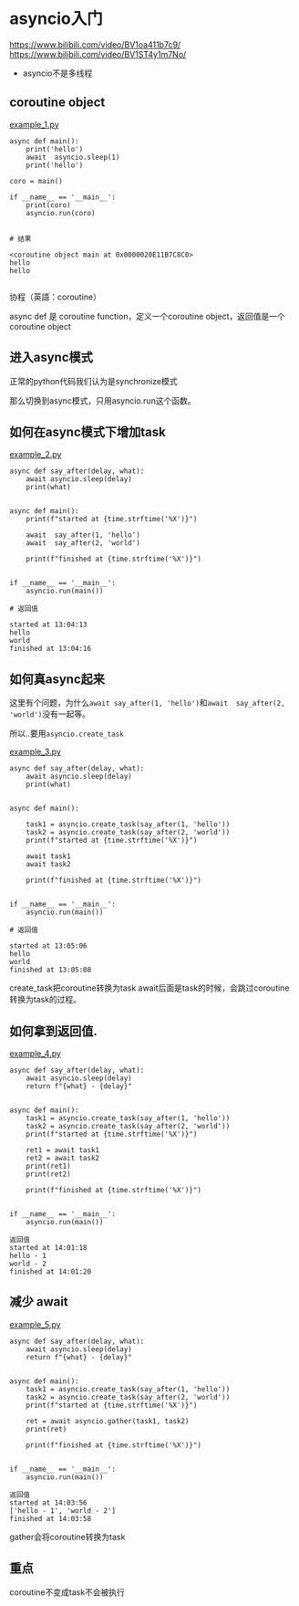 [comment]: # (This actually is the most platform independent comment)
[comment]: # (This actually is the most platform independent comment)
[comment]: # (This actually is the most platform independent comment)
[comment]: # (This actually is the most platform independent comment)

# asyncio入门

https://www.bilibili.com/video/BV1oa411b7c9/
https://www.bilibili.com/video/BV1ST4y1m7No/

* asyncio不是多线程


## coroutine object

[example_1.py](example_1.py)

```
async def main():
    print('hello')
    await  asyncio.sleep(1)
    print('hello')

coro = main()

if __name__ == '__main__':
    print(coro)
    asyncio.run(coro)


# 结果

<coroutine object main at 0x0000020E11B7C8C0>
hello
hello


```

协程（英語：coroutine）

async def 是 coroutine function，定义一个coroutine object，返回值是一个coroutine object

## 进入async模式

正常的python代码我们认为是synchronize模式

那么切换到async模式，只用asyncio.run这个函数。

## 如何在async模式下增加task

[example_2.py](example_2.py)

```
async def say_after(delay, what):
    await asyncio.sleep(delay)
    print(what)


async def main():
    print(f"started at {time.strftime('%X')}")

    await  say_after(1, 'hello')
    await  say_after(2, 'world')

    print(f"finished at {time.strftime('%X')}")


if __name__ == '__main__':
    asyncio.run(main())

# 返回值

started at 13:04:13
hello
world
finished at 13:04:16

```
## 如何真async起来

这里有个问题，为什么`await say_after(1, 'hello')`和`await  say_after(2, 'world')`没有一起等。

所以..要用`asyncio.create_task`

[example_3.py](example_3.py)

```
async def say_after(delay, what):
    await asyncio.sleep(delay)
    print(what)


async def main():

    task1 = asyncio.create_task(say_after(1, 'hello'))
    task2 = asyncio.create_task(say_after(2, 'world'))
    print(f"started at {time.strftime('%X')}")

    await task1
    await task2

    print(f"finished at {time.strftime('%X')}")


if __name__ == '__main__':
    asyncio.run(main())

# 返回值

started at 13:05:06
hello
world
finished at 13:05:08

```

create_task把coroutine转换为task
await后面是task的时候，会跳过coroutine转换为task的过程。

## 如何拿到返回值.

[example_4.py](example_4.py)

```
async def say_after(delay, what):
    await asyncio.sleep(delay)
    return f"{what} - {delay}"


async def main():
    task1 = asyncio.create_task(say_after(1, 'hello'))
    task2 = asyncio.create_task(say_after(2, 'world'))
    print(f"started at {time.strftime('%X')}")

    ret1 = await task1
    ret2 = await task2
    print(ret1)
    print(ret2)

    print(f"finished at {time.strftime('%X')}")


if __name__ == '__main__':
    asyncio.run(main())

返回值
started at 14:01:18
hello - 1
world - 2
finished at 14:01:20
```

## 减少 await

[example_5.py](example_5.py)
```
async def say_after(delay, what):
    await asyncio.sleep(delay)
    return f"{what} - {delay}"


async def main():
    task1 = asyncio.create_task(say_after(1, 'hello'))
    task2 = asyncio.create_task(say_after(2, 'world'))
    print(f"started at {time.strftime('%X')}")

    ret = await asyncio.gather(task1, task2)
    print(ret)

    print(f"finished at {time.strftime('%X')}")


if __name__ == '__main__':
    asyncio.run(main())
    
返回值 
started at 14:03:56
['hello - 1', 'world - 2']
finished at 14:03:58
```

gather会将coroutine转换为task

## 重点

coroutine不变成task不会被执行

